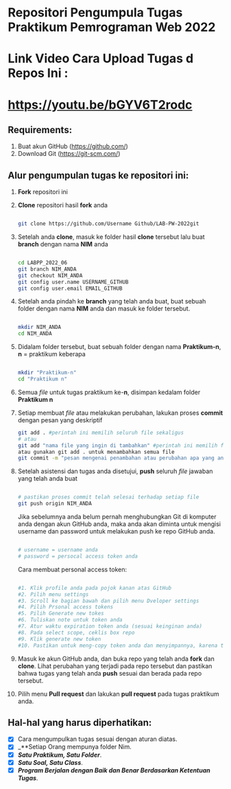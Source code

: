 # Repositori Pengumpula Tugas Praktikum Pemrograman Web 2022

# Link Video Cara Upload Tugas d Repos Ini :
# https://youtu.be/bGYV6T2rodc

## Requirements:
1. Buat akun GitHub (https://github.com/)
2. Download Git (https://git-scm.com/)

## Alur pengumpulan tugas ke repositori ini:

1. **Fork** repositori ini

2. **Clone** repositori hasil **fork** anda

   ```sh

   git clone https://github.com/Username Github/LAB-PW-2022git

   ```

3. Setelah anda **clone**, masuk ke folder hasil **clone** tersebut lalu buat **branch** dengan nama **NIM** anda

   ```sh

   cd LABPP_2022_06
   git branch NIM_ANDA
   git checkout NIM_ANDA
   git config user.name USERNAME_GITHUB
   git config user.email EMAIL_GITHUB

   ```

4. Setelah anda pindah ke **branch** yang telah anda buat, buat sebuah folder dengan nama **NIM** anda dan masuk ke folder tersebut.
   ```sh

   mkdir NIM_ANDA
   cd NIM_ANDA

   ```


5. Didalam folder tersebut, buat sebuah folder dengan nama **Praktikum-n**, **n** = praktikum keberapa
   ```sh

   mkdir "Praktikum-n"
   cd "Praktikum n"

   ```

7. Semua _file_ untuk tugas praktikum ke-**n**, disimpan kedalam folder **Praktikum n**
8. Setiap membuat _file_ atau melakukan perubahan, lakukan proses **commit** dengan pesan yang deskriptif

   ```sh
   git add . #perintah ini memilih seluruh file sekaligus
   # atau
   git add "nama file yang ingin di tambahkan" #perintah ini memilih file tertentu
   atau gunakan git add . untuk menambahkan semua file
   git commit -m "pesan mengenai penambahan atau perubahan apa yang anda lakukan"
   
   ```

8. Setelah asistensi dan tugas anda disetujui, **push** seluruh _file_ jawaban yang telah anda buat

   ```sh

   # pastikan proses commit telah selesai terhadap setiap file
   git push origin NIM_ANDA

   ```
   
   Jika sebelumnya anda belum pernah menghubungkan Git di komputer anda dengan akun GitHub anda, maka anda akan diminta untuk mengisi username dan password untuk
   melakukan push ke repo GitHub anda.
   ```sh

   # username = username anda
   # password = persocal access token anda

   ```
   
   Cara membuat personal access token:
   ```sh
   
   #1. Klik profile anda pada pojok kanan atas GitHub
   #2. Pilih menu settings
   #3. Scroll ke bagian bawah dan pilih menu Dveloper settings
   #4. Pilih Prsonal access tokens
   #5. Pilih Generate new tokes
   #6. Tuliskan note untuk token anda 
   #7. Atur waktu expiration token anda (sesuai keinginan anda)
   #8. Pada select scope, ceklis box repo
   #9. Klik generate new token
   #10. Pastikan untuk meng-copy token anda dan menyimpannya, karena token hanya bisa diliat sekali (*Jika hilang, buat token baru)

   ```
   
9. Masuk ke akun GitHub anda, dan buka repo yang telah anda **fork** dan **clone**. Lihat perubahan yang terjadi pada repo tersebut dan pastikan bahwa tugas yang
   telah anda **push** sesuai dan berada pada repo tersebut.
   
10. Pilih menu **Pull request** dan lakukan **pull request** pada tugas praktikum anda.


## Hal-hal yang harus diperhatikan:

- [x] Cara mengumpulkan tugas sesuai dengan aturan diatas.
- [x] _**Setiap Orang mempunya folder Nim.
- [x] _**Satu Praktikum, Satu Folder**_.
- [x] _**Satu Soal, Satu Class**_.
- [x] _**Program Berjalan dengan Baik dan Benar Berdasarkan Ketentuan Tugas**_.
